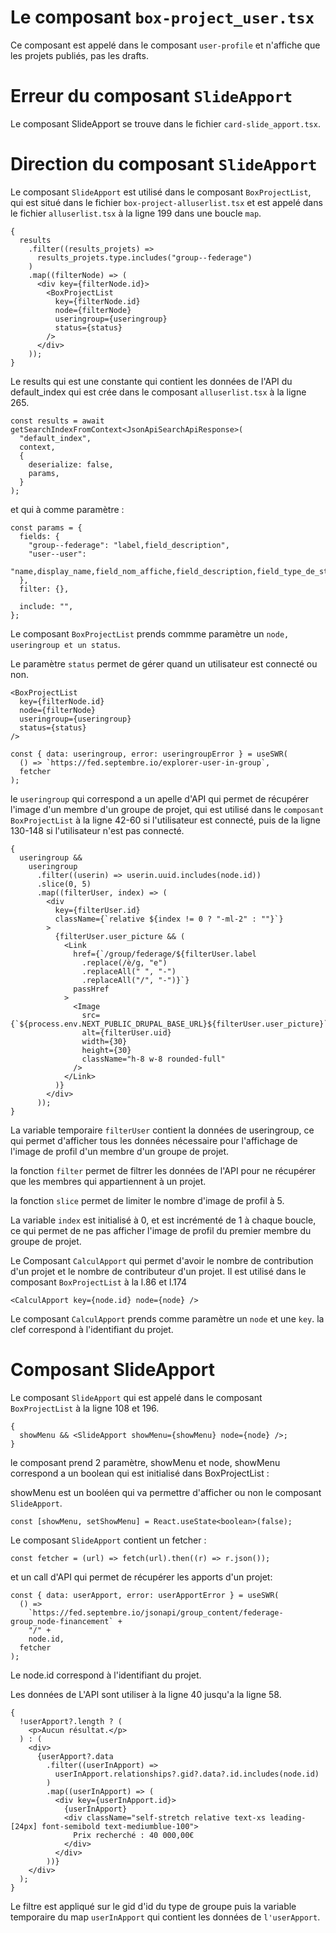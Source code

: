 # Le composant `box-project_user.tsx`

Ce composant est appelé dans le composant `user-profile` et n'affiche que les projets publiés, pas les drafts.

# Erreur du composant `SlideApport`

Le composant SlideApport se trouve dans le fichier `card-slide_apport.tsx`.

# Direction du composant `SlideApport`

Le composant `SlideApport` est utilisé dans le composant `BoxProjectList`, qui est situé dans le fichier `box-project-alluserlist.tsx` et est appelé dans le fichier `alluserlist.tsx` à la ligne 199 dans une boucle `map`.

```tsx
{
  results
    .filter((results_projets) =>
      results_projets.type.includes("group--federage")
    )
    .map((filterNode) => (
      <div key={filterNode.id}>
        <BoxProjectList
          key={filterNode.id}
          node={filterNode}
          useringroup={useringroup}
          status={status}
        />
      </div>
    ));
}
```

Le results qui est une constante qui contient les données de l'API du default_index qui est crée dans le composant `alluserlist.tsx` à la ligne 265.

```tsx
const results = await getSearchIndexFromContext<JsonApiSearchApiResponse>(
  "default_index",
  context,
  {
    deserialize: false,
    params,
  }
);
```

et qui à comme paramètre :

```tsx
const params = {
  fields: {
    "group--federage": "label,field_description",
    "user--user":
      "name,display_name,field_nom_affiche,field_description,field_type_de_structure,user_picture",
  },
  filter: {},

  include: "",
};
```

Le composant `BoxProjectList` prends commme paramètre un `node, useringroup et un status`.

Le paramètre `status` permet de gérer quand un utilisateur est connecté ou non.

```tsx
<BoxProjectList
  key={filterNode.id}
  node={filterNode}
  useringroup={useringroup}
  status={status}
/>
```

```tsx
const { data: useringroup, error: useringroupError } = useSWR(
  () => `https://fed.septembre.io/explorer-user-in-group`,
  fetcher
);
```

le `useringroup` qui correspond a un apelle d'API qui permet de récupérer l'image d'un membre d'un groupe de projet,
qui est utilisé dans le `composant BoxProjectList` à la ligne 42-60 si l'utilisateur est connecté, puis de la ligne 130-148 si l'utilisateur n'est pas connecté.

```tsx
{
  useringroup &&
    useringroup
      .filter((userin) => userin.uuid.includes(node.id))
      .slice(0, 5)
      .map((filterUser, index) => (
        <div
          key={filterUser.id}
          className={`relative ${index != 0 ? "-ml-2" : ""}`}
        >
          {filterUser.user_picture && (
            <Link
              href={`/group/federage/${filterUser.label
                .replace(/è/g, "e")
                .replaceAll(" ", "-")
                .replaceAll("/", "-")}`}
              passHref
            >
              <Image
                src={`${process.env.NEXT_PUBLIC_DRUPAL_BASE_URL}${filterUser.user_picture}`}
                alt={filterUser.uid}
                width={30}
                height={30}
                className="h-8 w-8 rounded-full"
              />
            </Link>
          )}
        </div>
      ));
}
```

La variable temporaire `filterUser` contient la données de useringroup, ce qui permet d'afficher tous les données nécessaire pour l'affichage de l'image de profil d'un membre d'un groupe de projet.

la fonction `filter` permet de filtrer les données de l'API pour ne récupérer que les membres qui appartiennent à un projet.

la fonction `slice` permet de limiter le nombre d'image de profil à 5.

La variable `index` est initialisé à 0, et est incrémenté de 1 à chaque boucle, ce qui permet de ne pas afficher l'image de profil du premier membre du groupe de projet.

Le Composant `CalculApport` qui permet d'avoir le nombre de contribution d'un projet et le nombre de contributeur d'un projet.
Il est utilisé dans le composant `BoxProjectList` à la l.86 et l.174

```tsx
<CalculApport key={node.id} node={node} />
```

Le composant `CalculApport` prends comme paramètre un `node` et une `key`.
la clef correspond à l'identifiant du projet.

# Composant SlideApport

Le composant `SlideApport` qui est appelé dans le composant `BoxProjectList` à la ligne 108 et 196.

```tsx
{
  showMenu && <SlideApport showMenu={showMenu} node={node} />;
}
```

le composant prend 2 paramètre, showMenu et node,
showMenu correspond a un boolean qui est initialisé dans BoxProjectList :

showMenu est un booléen qui va permettre d'afficher ou non le composant `SlideApport`.

```tsx
const [showMenu, setShowMenu] = React.useState<boolean>(false);
```

Le composant `SlideApport` contient un fetcher :

```tsx
const fetcher = (url) => fetch(url).then((r) => r.json());
```

et un call d'API qui permet de récupérer les apports d'un projet:

```tsx
const { data: userApport, error: userApportError } = useSWR(
  () =>
    `https://fed.septembre.io/jsonapi/group_content/federage-group_node-financement` +
    "/" +
    node.id,
  fetcher
);
```

Le node.id correspond à l'identifiant du projet.

Les données de L'API sont utiliser à la ligne 40 jusqu'a la ligne 58.

```tsx
{
  !userApport?.length ? (
    <p>Aucun résultat.</p>
  ) : (
    <div>
      {userApport?.data
        .filter((userInApport) =>
          userInApport.relationships?.gid?.data?.id.includes(node.id)
        )
        .map((userInApport) => (
          <div key={userInApport.id}>
            {userInApport}
            <div className="self-stretch relative text-xs leading-[24px] font-semibold text-mediumblue-100">
              Prix recherché : 40 000,00€
            </div>
          </div>
        ))}
    </div>
  );
}
```

Le filtre est appliqué sur le gid d'id du type de groupe puis la variable temporaire du map `userInApport` qui contient les données de `l'userApport`.
